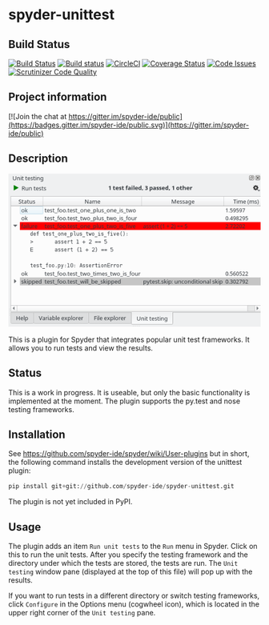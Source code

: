 # spyder-unittest

## Build Status
[![Build Status](https://travis-ci.org/spyder-ide/spyder-unittest.svg?branch=master)](https://travis-ci.org/spyder-ide/spyder-unittest)
[![Build status](https://ci.appveyor.com/api/projects/status/d9wa6whp1fpq4uii?svg=true)](https://ci.appveyor.com/project/spyder-ide/spyder-unittest)
[![CircleCI](https://circleci.com/gh/spyder-ide/spyder-unittest/tree/master.svg?style=shield)](https://circleci.com/gh/spyder-ide/spyder-unittest/tree/master)
[![Coverage Status](https://coveralls.io/repos/github/spyder-ide/spyder-unittest/badge.svg?branch=master)](https://coveralls.io/github/spyder-ide/spyder-unittest?branch=master)
[![Code Issues](https://www.quantifiedcode.com/api/v1/project/cce1ea0d121246ff876d2822e9e3d2a1/badge.svg)](https://www.quantifiedcode.com/app/project/cce1ea0d121246ff876d2822e9e3d2a1)
[![Scrutinizer Code Quality](https://scrutinizer-ci.com/g/spyder-ide/spyder-unittest/badges/quality-score.png?b=master)](https://scrutinizer-ci.com/g/spyder-ide/spyder-unittest/?branch=master)

## Project information
[![Join the chat at https://gitter.im/spyder-ide/public](https://badges.gitter.im/spyder-ide/public.svg)](https://gitter.im/spyder-ide/public)

## Description

![screenshot](./screenshot.png)

This is a plugin for Spyder that integrates popular unit test
frameworks. It allows you to run tests and view the results.

## Status

This is a work in progress. It is useable, but only the basic functionality 
is implemented at the moment. The plugin supports the py.test and nose 
testing frameworks.

## Installation

See https://github.com/spyder-ide/spyder/wiki/User-plugins but in
short, the following command installs the development version of the
unittest plugin:

```python
pip install git+git://github.com/spyder-ide/spyder-unittest.git
```

The plugin is not yet included in PyPI.

## Usage

The plugin adds an item `Run unit tests` to the `Run` menu in Spyder.
Click on this to run the unit tests. After you specify the testing framework 
and the directory under which the tests are stored, the tests are run. 
The `Unit testing` window pane (displayed at the top of this file) will pop up 
with the results.

If you want to run tests in a different directory or switch testing
frameworks, click `Configure` in the Options menu (cogwheel icon), 
which is located in the upper right corner of the `Unit testing` pane.

